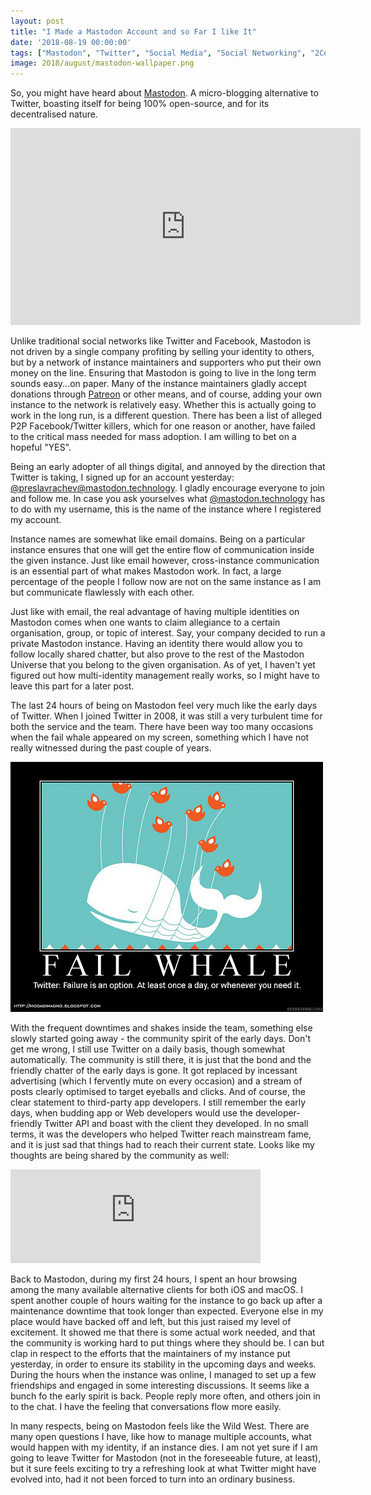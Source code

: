```yaml
---
layout: post
title: "I Made a Mastodon Account and so Far I like It"
date: '2018-08-19 00:00:00'
tags: ["Mastodon", "Twitter", "Social Media", "Social Networking", "2Cents"]
image: 2018/august/mastodon-wallpaper.png
---
```


So, you might have heard about [Mastodon](https://joinmastodon.org/). A micro-blogging alternative to Twitter, boasting itself for being 100% open-source, and for its decentralised nature.

<iframe width="560" height="315" src="https://www.youtube.com/embed/IPSbNdBmWKE" frameborder="0" allow="autoplay; encrypted-media" allowfullscreen></iframe>

Unlike traditional social networks like Twitter and Facebook, Mastodon is not driven by a single company profiting by selling your identity to others, but by a network of instance maintainers and supporters who put their own money on the line. Ensuring that Mastodon is going to live in the long term sounds easy...on paper. Many of the instance maintainers gladly accept donations through [Patreon](https://www.patreon.com/ashfurrow) or other means, and of course, adding your own instance to the network is relatively easy. Whether this is actually going to work in the long run, is a different question. There has been a list of alleged P2P Facebook/Twitter killers, which for one reason or another, have failed to the critical mass needed for mass adoption. I am willing to bet on a hopeful "YES".

Being an early adopter of all things digital, and annoyed by the direction that Twitter is taking, I signed up for an account yesterday: [@preslavrachev@mastodon.technology](https://mastodon.technology/@preslavrachev). I gladly encourage everyone to join and follow me. In case you ask yourselves what [@mastodon.technology](https://mastodon.technology/about) has to do with my username, this is the name of the instance where I registered my account. 

Instance names are somewhat like email domains. Being on a particular instance ensures that one will get the entire flow of communication inside the given instance. Just like email however, cross-instance communication is an essential part of what makes Mastodon work. In fact, a large percentage of the people I follow now are not on the same instance as I am but communicate flawlessly with each other.

Just like with email, the real advantage of having multiple identities on Mastodon comes when one wants to claim allegiance to a certain organisation, group, or topic of interest. Say, your company decided to run a private Mastodon instance. Having an identity there would allow you to follow locally shared chatter, but also prove to the rest of the Mastodon Universe that you belong to the given organisation. As of yet, I haven't yet figured out how multi-identity management really works, so I might have to leave this part for a later post.

The last 24 hours of being on Mastodon feel very much like the early days of Twitter. When I joined Twitter in 2008, it was still a very turbulent time for both the service and the team. There have been way too many occasions when the fail whale appeared on my screen, something which I have not really witnessed during the past couple of years.

![](/assets/img/2018/august/fail-whale.jpg)

With the frequent downtimes and shakes inside the team, something else slowly started going away - the community spirit of the early days. Don't get me wrong, I still use Twitter on a daily basis, though somewhat automatically. The community is still there, it is just that the bond and the friendly chatter of the early days is gone. It got replaced by incessant advertising (which I fervently mute on every occasion) and a stream of posts clearly optimised to target eyeballs and clicks. And of course, the clear statement to third-party app developers. I still remember the early days, when budding app or Web developers would use the developer-friendly Twitter API and boast with the client they developed. In no small terms, it was the developers who helped Twitter reach mainstream fame, and it is just sad that things had to reach their current state. Looks like my thoughts are being shared by the community as well:

<iframe src="https://mastodon.social/@bastianallgeier/100577435213222907/embed" class="mastodon-embed" style="max-width: 100%; border: 0" width="400"></iframe><script src="https://mastodon.social/embed.js" async="async"></script>


Back to Mastodon, during my first 24 hours, I spent an hour browsing among the many available alternative clients for both iOS and macOS. I spent another couple of hours waiting for the instance to go back up after a maintenance downtime that took longer than expected. Everyone else in my place would have backed off and left, but this just raised my level of excitement. It showed me that there is some actual work needed, and that the community is working hard to put things where they should be. I can but clap in respect to the efforts that the maintainers of my instance put yesterday, in order to ensure its stability in the upcoming days and weeks. During the hours when the instance was online, I managed to set up a few friendships and engaged in some interesting discussions. It seems like a bunch fo the early spirit is back. People reply more often, and others join in to the chat. I have the feeling that conversations flow more easily.

In many respects, being on Mastodon feels like the Wild West. There are many open questions I have, like how to manage multiple accounts, what would happen with my identity, if an instance dies. I am not yet sure if I am going to leave Twitter for Mastodon (not in the foreseeable future, at least), but it sure feels exciting to try a refreshing look at what Twitter might have evolved into, had it not been forced to turn into an ordinary business.
